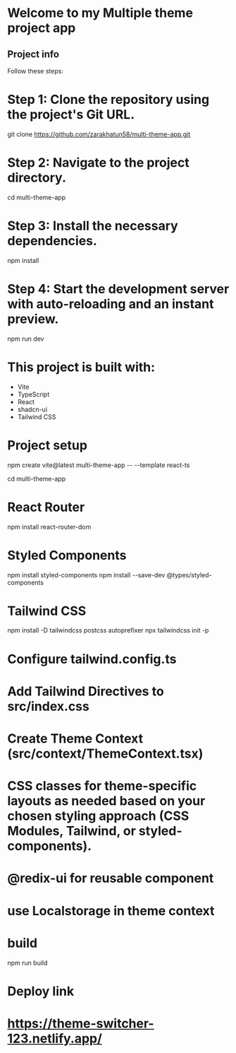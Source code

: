 # Welcome to my Multiple theme project app

## Project info

Follow these steps:


# Step 1: Clone the repository using the project's Git URL.
git clone https://github.com/zarakhatun58/multi-theme-app.git

# Step 2: Navigate to the project directory.
cd multi-theme-app

# Step 3: Install the necessary dependencies.
npm install

# Step 4: Start the development server with auto-reloading and an instant preview.
npm run dev


# This project is built with:

- Vite
- TypeScript
- React
- shadcn-ui
- Tailwind CSS

# Project setup
npm create vite@latest multi-theme-app -- --template react-ts

cd multi-theme-app
# React Router
npm install react-router-dom

# Styled Components
npm install styled-components
npm install --save-dev @types/styled-components

# Tailwind CSS
npm install -D tailwindcss postcss autoprefixer
npx tailwindcss init -p
# Configure tailwind.config.ts

# Add Tailwind Directives to src/index.css

# Create Theme Context (src/context/ThemeContext.tsx)
# CSS classes for theme-specific layouts as needed based on your chosen styling approach (CSS Modules, Tailwind, or styled-components).

# @redix-ui  for reusable component

# use Localstorage in theme context

# build 
npm run build

# Deploy link

# https://theme-switcher-123.netlify.app/